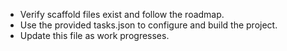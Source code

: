 <!-- Copilot workspace instructions for QuickQash scaffold. Auto-generated. -->
- Verify scaffold files exist and follow the roadmap.
- Use the provided tasks.json to configure and build the project.
- Update this file as work progresses.
